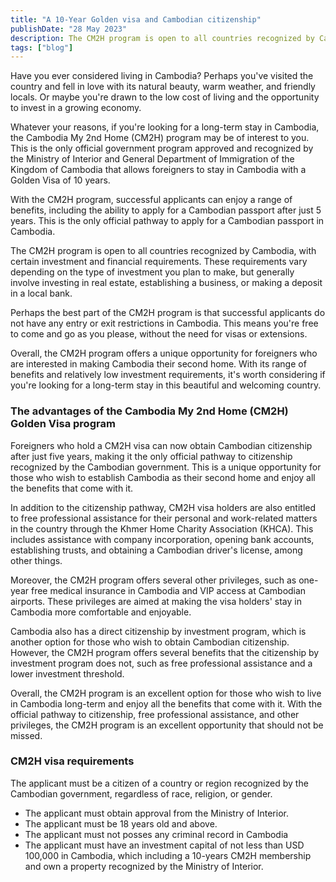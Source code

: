 ```yaml
---
title: "A 10-Year Golden visa and Cambodian citizenship"
publishDate: "28 May 2023"
description: The CM2H program is open to all countries recognized by Cambodia
tags: ["blog"]
---
```


Have you ever considered living in Cambodia? Perhaps you've visited the country and fell in love with its natural beauty, warm weather, and friendly locals. Or maybe you're drawn to the low cost of living and the opportunity to invest in a growing economy.

Whatever your reasons, if you're looking for a long-term stay in Cambodia, the Cambodia My 2nd Home (CM2H) program may be of interest to you. This is the only official government program approved and recognized by the Ministry of Interior and General Department of Immigration of the Kingdom of Cambodia that allows foreigners to stay in Cambodia with a Golden Visa of 10 years.

With the CM2H program, successful applicants can enjoy a range of benefits, including the ability to apply for a Cambodian passport after just 5 years. This is the only official pathway to apply for a Cambodian passport in Cambodia.

The CM2H program is open to all countries recognized by Cambodia, with certain investment and financial requirements. These requirements vary depending on the type of investment you plan to make, but generally involve investing in real estate, establishing a business, or making a deposit in a local bank.

Perhaps the best part of the CM2H program is that successful applicants do not have any entry or exit restrictions in Cambodia. This means you're free to come and go as you please, without the need for visas or extensions.

Overall, the CM2H program offers a unique opportunity for foreigners who are interested in making Cambodia their second home. With its range of benefits and relatively low investment requirements, it's worth considering if you're looking for a long-term stay in this beautiful and welcoming country.

### The advantages of the Cambodia My 2nd Home (CM2H) Golden Visa program

Foreigners who hold a CM2H visa can now obtain Cambodian citizenship after just five years, making it the only official pathway to citizenship recognized by the Cambodian government. This is a unique opportunity for those who wish to establish Cambodia as their second home and enjoy all the benefits that come with it.

In addition to the citizenship pathway, CM2H visa holders are also entitled to free professional assistance for their personal and work-related matters in the country through the Khmer Home Charity Association (KHCA). This includes assistance with company incorporation, opening bank accounts, establishing trusts, and obtaining a Cambodian driver's license, among other things.

Moreover, the CM2H program offers several other privileges, such as one-year free medical insurance in Cambodia and VIP access at Cambodian airports. These privileges are aimed at making the visa holders' stay in Cambodia more comfortable and enjoyable.

Cambodia also has a direct citizenship by investment program, which is another option for those who wish to obtain Cambodian citizenship. However, the CM2H program offers several benefits that the citizenship by investment program does not, such as free professional assistance and a lower investment threshold.

Overall, the CM2H program is an excellent option for those who wish to live in Cambodia long-term and enjoy all the benefits that come with it. With the official pathway to citizenship, free professional assistance, and other privileges, the CM2H program is an excellent opportunity that should not be missed.

### CM2H visa requirements

The applicant must be a citizen of a country or region recognized by the Cambodian government, regardless of race, religion, or gender.

- The applicant must obtain approval from the Ministry of Interior.
- The applicant must be 18 years old and above.
- The applicant must not posses any criminal record in Cambodia
- The applicant must have an investment capital of not less than USD 100,000 in Cambodia, which including a 10-years CM2H membership and own a property recognized by the Ministry of Interior.
